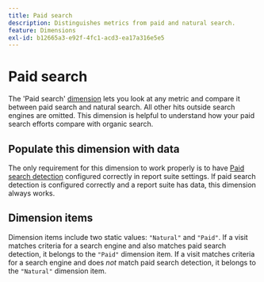 ```yaml
---
title: Paid search
description: Distinguishes metrics from paid and natural search.
feature: Dimensions
exl-id: b12665a3-e92f-4fc1-acd3-ea17a316e5e5
---
```

# Paid search

The 'Paid search' [dimension](overview.md) lets you look at any metric and compare it between paid search and natural search. All other hits outside search engines are omitted. This dimension is helpful to understand how your paid search efforts compare with organic search.

## Populate this dimension with data

The only requirement for this dimension to work properly is to have [Paid search detection](/help/admin/tools/c-manage-report-suites/c-edit-report-suites/general/paid-search-detection/paid-search-detection.md) configured correctly in report suite settings. If paid search detection is configured correctly and a report suite has data, this dimension always works.

## Dimension items

Dimension items include two static values: `"Natural"` and `"Paid"`. If a visit matches criteria for a search engine and also matches paid search detection, it belongs to the `"Paid"` dimension item. If a visit matches criteria for a search engine and does *not* match paid search detection, it belongs to the `"Natural"` dimension item.
